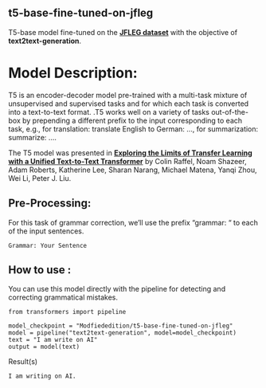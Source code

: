 ## t5-base-fine-tuned-on-jfleg
T5-base model fine-tuned on the [**JFLEG dataset**](https://huggingface.co/datasets/jfleg) with the objective of **text2text-generation**.

# Model Description:
T5 is an encoder-decoder model pre-trained with a multi-task mixture of unsupervised and supervised tasks and for which each task is converted into a text-to-text format.
.T5 works well on a variety of tasks out-of-the-box by prepending a different prefix to the input corresponding to each task, e.g., for translation: translate English to German: …, for summarization: summarize: ….

The T5 model was presented in [**Exploring the Limits of Transfer Learning with a Unified Text-to-Text Transformer**](https://arxiv.org/pdf/1910.10683.pdf) by Colin Raffel, Noam Shazeer, Adam Roberts, Katherine Lee, Sharan Narang, Michael Matena, Yanqi Zhou, Wei Li, Peter J. Liu.

## Pre-Processing:
For this task of grammar correction, we’ll use the prefix “grammar: “ to each of the input sentences.
```
Grammar: Your Sentence

```

## How to use :
You can use this model directly with the pipeline for detecting and correcting grammatical mistakes.

```
from transformers import pipeline

model_checkpoint = "Modfiededition/t5-base-fine-tuned-on-jfleg"
model = pipeline("text2text-generation", model=model_checkpoint)
text = "I am write on AI"
output = model(text)
```
Result(s)
```
I am writing on AI.
```




